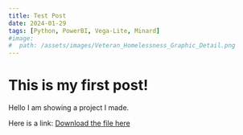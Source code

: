 ```yaml
---
title: Test Post
date: 2024-01-29
tags: [Python, PowerBI, Vega-Lite, Minard]
#image:
#  path: /assets/images/Veteran_Homelessness_Graphic_Detail.png
---
```



# This is my first post!
Hello I am showing a project I made. <br>


Here is a link:
[Download the file here](/assets/post_files/Napoleons_March/Napoleons_March_PBI_Vega-Lite.pbix)


